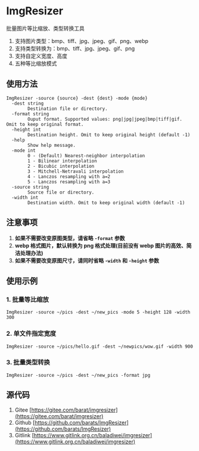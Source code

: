 # ImgResizer

批量图片等比缩放、类型转换工具  
1. 支持图片类型：bmp、tiff、jpg、jpeg、gif、png、webp  
1. 支持类型转换为：bmp、tiff、jpg、jpeg、gif、png  
1. 支持自定义宽度、高度
1. 五种等比缩放模式

## 使用方法

```
ImgResizer -source {source} -dest {dest} -mode {mode}
  -dest string
        Destination file or directory.
  -format string
        Ouput format. Supported values: png|jpg|jpeg|bmp|tiff|gif. Omit to keep original format.
  -height int
        Destination height. Omit to keep original height (default -1)
  -help
        Show help message.
  -mode int
        0 - (Default) Nearest-neighbor interpolation
        1 - Bilinear interpolation
        2 - Bicubic interpolation
        3 - Mitchell-Netravali interpolation
        4 - Lanczos resampling with a=2
        5 - Lanczos resampling with a=3
  -source string
        Source file or directory.
  -width int
        Destination width. Omit to keep original width (default -1)
```

## 注意事项

1. **如果不需要改变原图类型，请省略 `-format` 参数**
1. **webp 格式图片，默认转换为 png 格式处理(目前没有 webp 图片的高效、简洁处理办法)**
1. **如果不需要改变原图尺寸，请同时省略 `-width` 和 `-height` 参数** 

## 使用示例

### 1. 批量等比缩放

```
ImgResizer -source ~/pics -dest ~/new_pics -mode 5 -height 128 -width 300
```

### 2. 单文件指定宽度

```
ImgResizer -source ~/pics/hello.gif -dest ~/newpics/wow.gif -width 900
```

### 3. 批量类型转换

```
ImgResizer -source ~/pics -dest ~/new_pics -format jpg
```

## 源代码
1. Gitee [https://gitee.com/barat/imgresizer](https://gitee.com/barat/imgresizer)
1. Github [https://github.com/barats/ImgResizer](https://github.com/barats/ImgResizer)
1. Gitlink [https://www.gitlink.org.cn/baladiwei/imgresizer](https://www.gitlink.org.cn/baladiwei/imgresizer)
